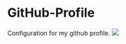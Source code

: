 # GitHub-Profile
Configuration for my github profile.
<img src="[ImageAddressOnGitHub.svg](https://raw.githubusercontent.com/Bomaro/Bomaro/f7e0a535babd7edddfaf3b599605b391a956e0e3/github-contribution-grid-snake.svg)">
